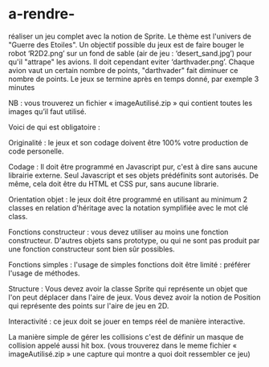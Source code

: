 # a-rendre-
 réaliser un jeu complet avec la notion de Sprite. Le thème est l'univers de "Guerre des Etoiles".
Un objectif possible du jeux est de faire bouger le robot ‘R2D2.png’ sur un fond de sable (air de jeu : ‘desert_sand.jpg’) pour qu'il "attrape" les avions. Il doit cependant eviter ‘darthvader.png’. Chaque avion vaut un certain nombre de points, "darthvader" fait diminuer ce nombre de points. Le jeux se termine après en temps donné, par exemple 3 minutes 

NB : vous trouverez un fichier « imageAutilisé.zip » qui contient toutes les images qu’il faut utilisé.

Voici de qui est obligatoire :

Originalité : le jeux et son codage doivent être 100% votre production de code personelle.

Codage : Il doit être programmé en Javascript pur, c'est à dire sans aucune librairie externe. Seul Javascript et ses objets prédéfinits sont autorisés. De même, cela doit être du HTML et CSS pur, sans aucune librarie.

Orientation objet : le jeux doit être programmé en utilisant au minimum 2 classes en relation d'héritage avec la notation symplifiée avec le mot clé class.

Fonctions constructeur : vous devez utiliser au moins une fonction constructeur. D'autres objets sans prototype, ou qui ne sont pas produit par une fonction constructeur sont bien sûr possibles.

Fonctions simples : l'usage de simples fonctions doit être limité : préférer l'usage de méthodes.

Structure : Vous devez avoir la classe Sprite qui représente un objet que l'on peut déplacer dans l'aire de jeux. Vous devez avoir la notion de Position qui représente des points sur l'aire de jeu en 2D.

Interactivité : ce jeux doit se jouer en temps réel de manière interactive.

La manière simple de gérer les collisions c'est de définir un masque de collision appelé aussi hit box. (vous trouverez dans le meme fichier « imageAutilisé.zip » une capture qui montre a quoi doit ressembler ce jeu)


